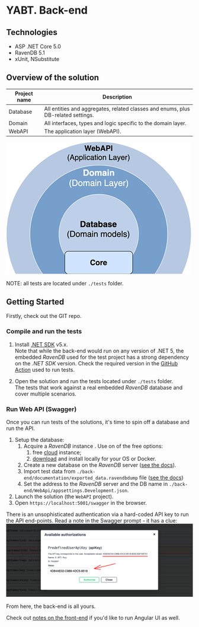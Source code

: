 # YABT. Back-end

## Technologies
* ASP .NET Core 5.0
* RavenDB 5.1
* xUnit, NSubstitute

## Overview of the solution

|Project name|Description|
| ---------- | ----------|
|Database|All entities and aggregates, related classes and enums, plus DB-related settings.|
|Domain|All interfaces, types and logic specific to the domain layer.|
|WebAPI|The application layer (WebAPI).|

![](./documentation/projects-map.png)

NOTE: all tests are located under `./tests` folder.

## Getting Started
Firstly, check out the GIT repo.

### Compile and run the tests

1. Install [.NET SDK](https://dotnet.microsoft.com/download) v5.x.<br>
Note that while the back-end would run on any version of .NET 5, the embedded _RavenDB_ used for the test project has a strong dependency on the _.NET SDK_ version. Check the required version in the [GitHub Action](../.github/workflows/dotnet-core.yml) used to run tests.

2. Open the solution and run the tests located under `./tests` folder.<br>
The tests that work against a real embedded _RavenDB_ database and cover multiple scenarios.

### Run Web API (Swagger)
Once you can run tests of the solutions, it's time to spin off a database and run the API.

1. Setup the database:
    1. Acquire a _RavenDB_ instance . Use on of the free options:
        1. free [cloud](https://cloud.ravendb.net/) instance;
        2. [download](https://ravendb.net/download) and install locally for your OS or Docker.
    2. Create a new database on the _RavenDB_ server ([see the docs](https://ravendb.net/docs/article-page/latest/csharp/studio/server/databases/create-new-database/general-flow)).
    3. Import test data from `./back-end/documentation/exported_data.ravendbdump` file ([see the docs](https://ravendb.net/docs/article-page/latest/csharp/studio/database/tasks/import-data/import-data-file))
    4. Set the address to the _RavenDB_ server and the DB name in `./back-end/WebApi/appsettings.Development.json`.
2. Launch the solution (the `WebAPI` project).
3. Open `https://localhost:5001/swagger` in the browser.

There is an unsophisticated authentication via a hard-coded API key to run the API end-points. Read a note in the Swagger prompt - it has a clue:
![](./documentation/apikey-auth.png)

From here, the back-end is all yours.

Check out [notes on the front-end](../front-end/READM.md) if you'd like to run Angular UI as well.